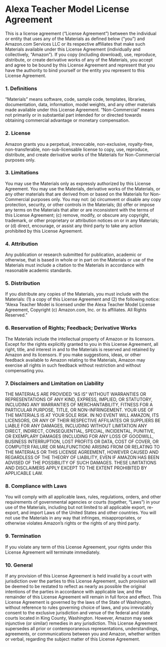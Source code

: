 # Alexa Teacher Model License Agreement
This is a license agreement (“License Agreement”) between the individual or entity that uses any of the Materials as defined below (“you”) and Amazon.com Services LLC or its respective affiliates that make such Materials available under this License Agreement (individually and collectively, “Amazon”). If you copy (including download), use, reproduce, distribute, or create derivative works of any of the Materials, you accept and agree to be bound by this License Agreement and represent that you have the authority to bind yourself or the entity you represent to this License Agreement.
### 1.  Definitions
“Materials” means software, code, sample code, templates, libraries, documentation, data, information, model weights, and any other materials made available under this License Agreement.
“Non-Commercial” means not primarily or in substantial part intended for or directed towards obtaining commercial advantage or monetary compensation. 
### 2.  License
Amazon grants you a perpetual, irrevocable, non-exclusive, royalty-free, non-transferable, non-sub-licensable license to copy, use, reproduce, distribute, and create derivative works of the Materials for Non-Commercial purposes only. 
### 3.  Limitations
You may use the Materials only as expressly authorized by this License Agreement. You may use the Materials, derivative works of the Materials, or any other materials that are derived from or based on the Materials for Non-Commercial purposes only. You may not: (a) circumvent or disable any copy protection, security, or other controls in the Materials; (b) offer or impose any terms on the Materials that alter or are inconsistent with the terms of this License Agreement; (c) remove, modify, or obscure any copyright, trademark, or other proprietary or attribution notices on or in any Materials; or (d) direct, encourage, or assist any third party to take any action prohibited by this License Agreement.
### 4.  Attribution
Any publication or research submitted for publication, academic or otherwise, that is based in whole or in part on the Materials or use of the Materials must include a citation to the Materials in accordance with reasonable academic standards. 
### 5.  Distribution
If you distribute any copies of the Materials, you must include with the Materials: (1) a copy of this License Agreement and (2) the following notice: “Alexa Teacher Model is licensed under the Alexa Teacher Model License Agreement, Copyright (c) Amazon.com, Inc. or its affiliates. All Rights Reserved.”
### 6.  Reservation of Rights; Feedback; Derivative Works
The Materials include the intellectual property of Amazon or its licensors. Except for the rights explicitly granted to you in this License Agreement, all right, title, and interest in and to the Materials is reserved and retained by Amazon and its licensors. If you make suggestions, ideas, or other feedback available to Amazon relating to the Materials, Amazon may exercise all rights in such feedback without restriction and without compensating you. 
### 7.  Disclaimers and Limitation on Liability
THE MATERIALS ARE PROVIDED “AS IS” WITHOUT WARRANTIES OR REPRESENTATIONS OF ANY KIND, EXPRESS, IMPLIED, OR STATUTORY, INCLUDING ANY WARRANTIES OF MERCHANTABILITY, FITNESS FOR A PARTICULAR PURPOSE, TITLE, OR NON-INFRINGEMENT. YOUR USE OF THE MATERIALS IS AT YOUR SOLE RISK. IN NO EVENT WILL AMAZON, ITS LICENSORS, OR ANY OF THEIR RESPECTIVE AFFILIATES OR SUPPLIERS BE LIABLE FOR ANY DAMAGES, INCLUDING WITHOUT LIMITATION ANY DIRECT, INDIRECT, CONSEQUENTIAL, SPECIAL, INCIDENTAL, PUNITIVE, OR EXEMPLARY DAMAGES (INCLUDING FOR ANY LOSS OF GOODWILL, BUSINESS INTERRUPTION, LOST PROFITS OR DATA, COST OF COVER, OR COMPUTER FAILURE OR MALFUNCTION) ARISING FROM OR RELATING TO THE MATERIALS OR THIS LICENSE AGREEMENT, HOWEVER CAUSED AND REGARDLESS OF THE THEORY OF LIABILITY, EVEN IF AMAZON HAS BEEN ADVISED OF THE POSSIBILITY OF SUCH DAMAGES. THESE LIMITATIONS AND DISCLAIMERS APPLY EXCEPT TO THE EXTENT PROHIBITED BY APPLICABLE LAW.
### 8.  Compliance with Laws
You will comply with all applicable laws, rules, regulations, orders, and other requirements of governmental agencies or courts (together, “Laws”) in your use of the Materials, including but not limited to all applicable export, re-export, and import Laws of the United States and other countries. You will not use the Materials in any way that infringes, misappropriates, or otherwise violates Amazon’s rights or the rights of any third party.
### 9.  Termination
If you violate any term of this License Agreement, your rights under this License Agreement will terminate immediately.
### 10. General
If any provision of this License Agreement is held invalid by a court with jurisdiction over the parties to this License Agreement, such provision will be deemed to be restated to reflect as nearly as possible the original intentions of the parties in accordance with applicable law, and the remainder of this License Agreement will remain in full force and effect. This License Agreement is governed by the laws of the State of Washington, without reference to rules governing choice of laws, and you irrevocably consent to the exclusive jurisdiction and venue of the federal and state courts located in King County, Washington. However, Amazon may seek injunctive (or similar) remedies in any jurisdiction. This License Agreement supersedes all prior or contemporaneous representations, understandings, agreements, or communications between you and Amazon, whether written or verbal, regarding the subject matter of this License Agreement. 
